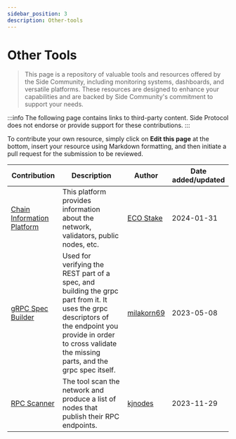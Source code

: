 ```yaml
---
sidebar_position: 3
description: Other-tools
---
```


# Other Tools

> This page is a repository of valuable tools and resources offered by the Side Community, including monitoring systems, dashboards, and versatile platforms. These resources are designed to enhance your capabilities and are backed by Side Community's commitment to support your needs.

:::info
The following page contains links to third-party content. Side Protocol does not endorse or provide support for these contributions.
:::

To contribute your own resource, simply click on **Edit this page** at the bottom, insert your resource using Markdown formatting, and then initiate a pull request for the submission to be reviewed.

| Contribution | Description | Author | Date added/updated |
| --- | --- | --- | --- |
| [Chain Information Platform](https://testnet.cosmos.directory/lavatestnet2) | This platform provides information about the network, validators, public nodes, etc. | [ECO Stake](https://github.com/eco-stake) | 2024-01-31 |
| [gRPC Spec Builder](https://github.com/milakorn69/lava/tree/main/scripts/automation_scripts) | Used for verifying the REST part of a spec, and building the grpc part from it. It uses the grpc descriptors of the endpoint you provide in order to cross validate the missing parts, and the grpc spec itself. | [milakorn69](https://github.com/milakorn69) | 2023-05-08 |
| [RPC Scanner](https://services.kjnodes.com/mainnet/lava/public-rpc) | The tool scan the network and produce a list of nodes that publish their RPC endpoints. | [kjnodes](https://github.com/kj89) | 2023-11-29 |
